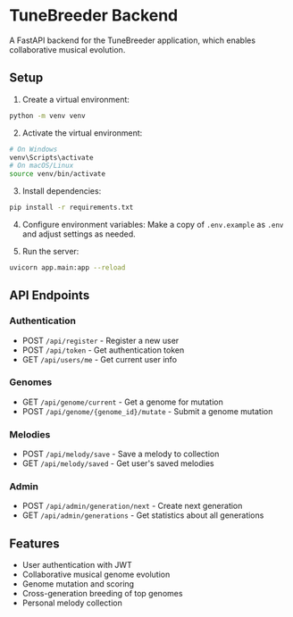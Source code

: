 # TuneBreeder Backend

A FastAPI backend for the TuneBreeder application, which enables collaborative musical evolution.

## Setup

1. Create a virtual environment:
```bash
python -m venv venv
```

2. Activate the virtual environment:
```bash
# On Windows
venv\Scripts\activate
# On macOS/Linux
source venv/bin/activate
```

3. Install dependencies:
```bash
pip install -r requirements.txt
```

4. Configure environment variables:
Make a copy of `.env.example` as `.env` and adjust settings as needed.

5. Run the server:
```bash
uvicorn app.main:app --reload
```

## API Endpoints

### Authentication
- POST `/api/register` - Register a new user
- POST `/api/token` - Get authentication token
- GET `/api/users/me` - Get current user info

### Genomes
- GET `/api/genome/current` - Get a genome for mutation
- POST `/api/genome/{genome_id}/mutate` - Submit a genome mutation

### Melodies
- POST `/api/melody/save` - Save a melody to collection
- GET `/api/melody/saved` - Get user's saved melodies

### Admin
- POST `/api/admin/generation/next` - Create next generation
- GET `/api/admin/generations` - Get statistics about all generations

## Features

- User authentication with JWT
- Collaborative musical genome evolution
- Genome mutation and scoring
- Cross-generation breeding of top genomes
- Personal melody collection